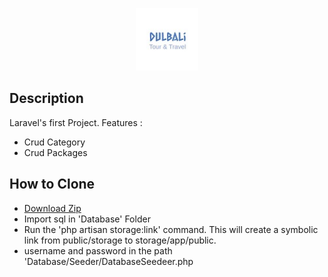 <p align="center"><a href="https://github.com/dion-zebua/dulbali-tour-and-travel" target="_blank"><img src="https://github.com/dion-zebua/dulbali-tour-and-travel/blob/main/public/assets/img/icons/logo.jpeg" width="100"></a></p>

## Description

Laravel's first Project.
Features :
- Crud Category
- Crud Packages

## How to Clone

- [Download Zip](https://github.com/dion-zebua/dulbali-tour-and-travel/archive/refs/heads/main.zip)
- Import sql in 'Database' Folder
- Run the 'php artisan storage:link' command. This will create a symbolic link from public/storage to storage/app/public.
- username and password in the path 'Database/Seeder/DatabaseSeedeer.php
